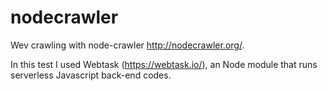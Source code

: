 # nodecrawler
Wev crawling with node-crawler http://nodecrawler.org/.

In this test I used Webtask (https://webtask.io/), an Node module that runs serverless Javascript back-end codes.
